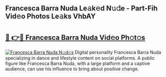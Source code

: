 ## Francesca Barra Nuda Le𝚊k𝚎d N𝚞𝚍e - Part-Fih Vid𝚎o Photos Le𝚊ks VhbAY

# <h2><a href="http://fbeovda.evod.top/?m=Francesca+Barra+Nuda">🔗 👉🔴 Francesca Barra Nuda Vid𝚎o Ph𝚘t𝚘s</a></h2>

[![Francesca Barra Nuda N𝚞d𝚎s](https://i.imgur.com/8V9OHl7.gif)](http://fbeovda.evod.top/?m=Francesca+Barra+Nuda)
Digital personality Francesca Barra Nuda specializing in dance and lifestyle content on social platforms. A public figure like Francesca Barra Nuda, with a large platform and a captive audience, can use his influence to bring about positive change. 

